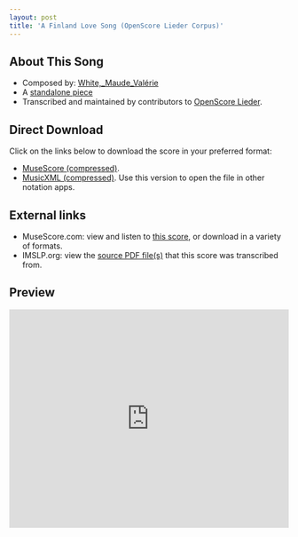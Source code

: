 ```yaml
---
layout: post
title: 'A Finland Love Song (OpenScore Lieder Corpus)'
---
```


## About This Song

- Composed by: [White,_Maude_Valérie](https://fourscoreandmore.org/openscore/lieder/White,_Maude_Valérie)
- A [standalone piece](https://fourscoreandmore.org/openscore/lieder/White,_Maude_Valérie/_)
- Transcribed and maintained by contributors to [OpenScore Lieder].

[OpenScore Lieder]: https://musescore.com/openscore-lieder-corpus

## Direct Download

Click on the links below to download the score in your preferred format:
- [MuseScore (compressed)](https://github.com/openscore/lieder/blob/main/scores/White,_Maude_Valérie/_/A_Finland_Love_Song/lc6230361.mscz?raw=true).
- [MusicXML (compressed)](https://github.com/openscore/lieder/blob/main/scores/White,_Maude_Valérie/_/A_Finland_Love_Song/lc6230361.mxl?raw=true). Use this version to open the file in other notation apps.

## External links

- MuseScore.com: view and listen to [this score][MuseScore], or download in a variety of formats.
- IMSLP.org: view the [source PDF file(s)][IMSLP] that this score was transcribed from.

[MuseScore]: https://musescore.com/score/6230361
[IMSLP]: https://imslp.org/wiki/Special:ReverseLookup/629935

## Preview

<iframe width="100%" height="394" src="https://musescore.com/openscore-lieder-corpus/scores/6230361/embed" frameborder="0" allowfullscreen allow="autoplay; fullscreen"></iframe>
